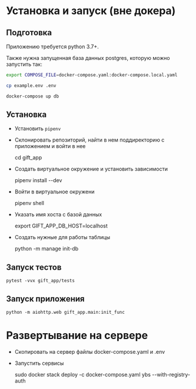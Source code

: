 # Установка и запуск (вне докера)
## Подготовка
Приложению требуется python 3.7+.

Также нужна запущенная база данных postgres, которую можно запустить так:

```bash
export COMPOSE_FILE=docker-compose.yaml:docker-compose.local.yaml

cp example.env .env

docker-compose up db
```

## Установка

- Установить `pipenv`
- Склонировать репозиторий, найти в нем поддиректорию с приложением и войти в нее

    cd gift_app

- Создать виртуальное окружение и установить зависимости

    pipenv install --dev

- Войти в виртуальное окружени

    pipenv shell

- Указать имя хоста с базой данных

    export GIFT_APP_DB_HOST=localhost

- Создать нужные для работы таблицы

    python -m manage init-db

## Запуск тестов

    pytest -vvx gift_app/tests

## Запуск приложения

    python -m aiohttp.web gift_app.main:init_func

# Развертывание на сервере
- Скопировать на сервер файлы docker-compose.yaml и .env
- Запустить сервисы

    sudo docker stack deploy -c docker-compose.yaml ybs --with-registry-auth
